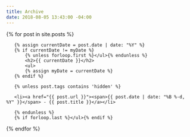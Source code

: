 ```yaml
---
title: Archive
date: 2018-08-05 13:43:00 -04:00
---
```


<section class="post">

   {% for post in site.posts %}

       {% assign currentDate = post.date | date: "%Y" %}
       {% if currentDate != myDate %}
           {% unless forloop.first %}</ul>{% endunless %}
           <h2>{{ currentDate }}</h2>
           <ul>
           {% assign myDate = currentDate %}
       {% endif %}

       {% unless post.tags contains 'hidden' %}

       <li><a href="{{ post.url }}"><span>{{ post.date | date: "%B %-d, %Y" }}</span> - {{ post.title }}</a></li>

       {% endunless %}
       {% if forloop.last %}</ul>{% endif %}

   {% endfor %}

</section>